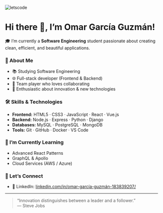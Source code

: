 ![letscode](https://github.com/user-attachments/assets/2c2f2055-b269-4c70-b576-fd6131cb6c3e)


# Hi there 👋, I’m Omar García Guzmán!

🎓 I’m currently a **Software Engineering** student passionate about creating clean, efficient, and beautiful applications.

### 💼 About Me
- 📚 Studying Software Engineering
- 🌐 Full-stack developer (Frontend & Backend)
- 🤝 Team player who loves collaborating
- 🚀 Enthusiastic about innovation & new technologies

### 🛠️ Skills & Technologies
- **Frontend:** HTML5 · CSS3 · JavaScript · React · Vue.js
- **Backend:** Node.js · Express · Python · Django
- **Databases:** MySQL · PostgreSQL · MongoDB
- **Tools:** Git · GitHub · Docker · VS Code

### 🌱 I’m Currently Learning
- Advanced React Patterns
- GraphQL & Apollo
- Cloud Services (AWS / Azure)

### 🤝 Let’s Connect
- 🔗 LinkedIn: [linkedin.com/in/omar-garcía-guzmán-183839207/](https://www.linkedin.com/in/omar-garc%C3%ADa-guzm%C3%A1n-183839207/)
---

> “Innovation distinguishes between a leader and a follower.”  
> — Steve Jobs
